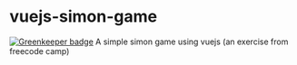 # vuejs-simon-game

[![Greenkeeper badge](https://badges.greenkeeper.io/mubaidr/vuejs-simon-game.svg)](https://greenkeeper.io/)
A simple simon game using vuejs (an exercise from freecode camp)

